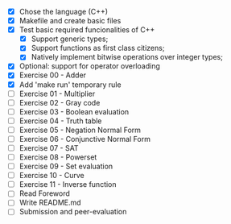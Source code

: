 - [X] Chose the language (C++)
- [X] Makefile and create basic files
- [X] Test basic required funcionalities of C++
    - [X] Support generic types;
    - [X] Support functions as first class citizens;
    - [X] Natively implement bitwise operations over integer types;
- [X] Optional: support for operator overloading
- [X] Exercise 00 - Adder
- [X] Add 'make run' temporary rule
- [ ] Exercise 01 - Multiplier
- [ ] Exercise 02 - Gray code
- [ ] Exercise 03 - Boolean evaluation
- [ ] Exercise 04 - Truth table
- [ ] Exercise 05 - Negation Normal Form
- [ ] Exercise 06 - Conjunctive Normal Form
- [ ] Exercise 07 - SAT
- [ ] Exercise 08 - Powerset
- [ ] Exercise 09 - Set evaluation
- [ ] Exercise 10 - Curve
- [ ] Exercise 11 - Inverse function
- [ ] Read Foreword
- [ ] Write README.md
- [ ] Submission and peer-evaluation
